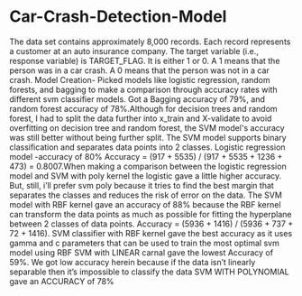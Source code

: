 # Car-Crash-Detection-Model
The data set contains approximately 8,000 records. Each record represents a customer at an auto insurance company. The target variable (i.e., response variable) is TARGET_FLAG. It is either 1 or 0. A 1 means that the person was in a car crash. A 0 means that the person was not in a car crash.
Model Creation- Picked  models  like logistic regression, random forests, and bagging to make a comparison through accuracy rates with different svm classifier models. Got a Bagging accuracy of 79%, and random forest accuracy of 78%.Although for decision trees and random forest, I had to split the data further into x_train and X-validate to avoid overfitting on decision tree and random forest, the SVM model's accuracy was still better without being further split. The SVM model supports binary classification and separates data points into 2 classes.  Logistic regression model -accuracy of 80%  Accuracy = (917 + 5535) / (917 + 5535 + 1236 + 473) = 0.8007.When making a comparison between the logistic regression model and SVM with poly kernel the logistic gave a little higher accuracy. But, still, i’ll prefer svm poly because it tries to find the best margin that separates the classes and reduces the risk of error on the data.
The SVM model with RBF kernel gave an accuracy of 88% because the RBF kernel can transform the data points as much as possible for fitting the hyperplane between 2 classes of data points. Accuracy = (5936 + 1416) / (5936 + 737 + 72 + 1416). SVM classifier with RBF kernel gave the best accuracy as it uses gamma and c parameters that can be used to train the most optimal svm model using RBF 
SVM with LINEAR carnal gave the lowest Accuracy of 59%. We got low accuracy herein because if the data isn’t linearly separable then it’s impossible to classify the data 
SVM WITH POLYNOMIAL gave an ACCURACY of 78%
